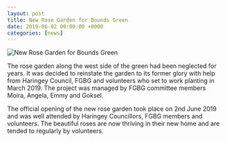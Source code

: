 ```yaml
---
layout: post
title: New Rose Garden for Bounds Green 
date: 2019-06-02 00:00:00 +0000
categories: [news]
---
```

![New Rose Garden for Bounds Green]({{site.url}}/assets/photos/13.jpg)

The rose garden along the west side of the green had been neglected for years. 
It was decided to reinstate the garden to its former glory with help from Haringey Council, FGBG and volunteers who set to work planting in March 2019. 
The project was managed by FGBG committee members Moira, Angela, Emmy and Goksel. 

The official opening of the new rose garden took place on 2nd June 2019 and was well attended by Haringey Councillors, FGBG members and volunteers.
The beautiful roses are now thriving in their new home and are tended to regularly by volunteers.
